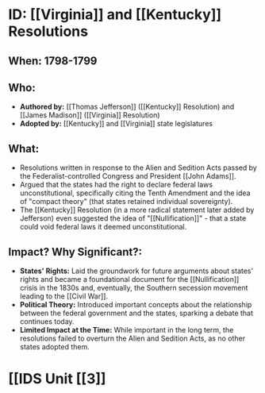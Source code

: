 # ID: [[Virginia]] and [[Kentucky]] Resolutions 
## When: 1798-1799
## Who: 
- **Authored by:** [[Thomas Jefferson]] ([[Kentucky]] Resolution) and [[James Madison]] ([[Virginia]] Resolution)
- **Adopted by:**  [[Kentucky]] and [[Virginia]] state legislatures 

## What:
- Resolutions written in response to the Alien and Sedition Acts passed by the Federalist-controlled Congress and President [[John Adams]].  
- Argued that the states had the right to declare federal laws unconstitutional, specifically citing the Tenth Amendment and the idea of "compact theory" (that states retained individual sovereignty).
- The [[Kentucky]] Resolution (in a more radical statement later added by Jefferson) even suggested the idea of "[[Nullification]]" -  that a state could void federal laws it deemed unconstitutional. 

## Impact? Why Significant?: 
- **States' Rights:**  Laid the groundwork for future arguments about states' rights and became a foundational document for the [[Nullification]] crisis in the 1830s and, eventually, the Southern secession movement leading to the [[Civil War]]. 
- **Political Theory:**  Introduced important concepts about the relationship between the federal government and the states, sparking a debate that continues today. 
- **Limited Impact at the Time:** While important in the long term, the resolutions failed to overturn the Alien and Sedition Acts, as no other states adopted them. 

# [[IDS Unit [[3]]